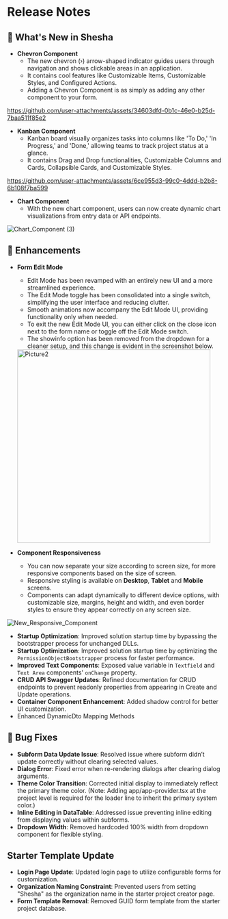 # Release Notes
## 🚀 What's New in Shesha
- **Chevron Component**
  - The new chevron (›) arrow-shaped indicator guides users through navigation and shows clickable areas in an application.
  - It contains cool features like Customizable Items, Customizable Styles, and Configured Actions.
  - Adding a Chevron Component is as simply as adding any other component to your form.

https://github.com/user-attachments/assets/34603dfd-0b1c-46e0-b25d-7baa511f85e2

- **Kanban Component**
    - Kanban board visually organizes tasks into columns like 'To Do,' 'In Progress,' and 'Done,' allowing teams to track project status at a glance.
   - It contains Drag and Drop functionalities, Customizable Columns and Cards, Collapsible Cards, and Customizable Styles.

https://github.com/user-attachments/assets/6ce955d3-99c0-4ddd-b2b8-6b108f7ba599

- **Chart Component**
  - With the new chart component, users can now create dynamic chart visualizations from entry data or API endpoints.
  
![Chart_Component (3)](https://github.com/user-attachments/assets/30e955e7-ca94-46cf-8925-f2f277046ecc)

## 💪 Enhancements
- **Form Edit Mode**
   - Edit Mode has been revamped with an entirely new UI and a more streamlined experience.
    - The Edit Mode toggle has been consolidated into a single switch, simplifying the user interface and reducing clutter.
    - Smooth animations now accompany the Edit Mode UI, providing functionality only when needed.
    - To exit the new Edit Mode UI, you can either click on the close icon next to the form name or toggle off the Edit Mode switch.
    - The showinfo option has been removed from the dropdown for a cleaner setup, and this change is evident in the screenshot below.
  <img width="452" alt="Picture2" src="https://github.com/user-attachments/assets/19004d47-e398-4a44-ba46-945d90e81525">

- **Component Responsiveness**
   - You can now separate your size according to screen size, for more responsive components based on the size of screen.
   - Responsive styling is available on **Desktop**, **Tablet** and **Mobile** screens.
   - Components can adapt dynamically to different device options, with customizable size, margins, height and width, and even border styles to ensure they appear correctly on any screen size.

![New_Responsive_Component](https://github.com/user-attachments/assets/9a09c531-5d52-4a83-9387-ec82524c1f2c)


- **Startup Optimization**: Improved solution startup time by bypassing the bootstrapper process for unchanged DLLs.
- **Startup Optimization**: Improved solution startup time by optimizing the `PermissionObjectBootstrapper` process for faster performance.
- **Improved Text Components**: Exposed value variable in `Textfield` and `Text Area` components' `onChange` property.
- **CRUD API Swagger Updates**: Refined documentation for CRUD endpoints to prevent readonly properties from appearing in Create and Update operations.
- **Container Component Enhancement**: Added shadow control for better UI customization.
- Enhanced DynamicDto Mapping Methods

## 🐞 Bug Fixes
- **Subform Data Update Issue**: Resolved issue where subform didn’t update correctly without clearing selected values.
- **Dialog Error**: Fixed error when re-rendering dialogs after clearing dialog arguments.
- **Theme Color Transition**: Corrected initial display to immediately reflect the primary theme color. (Note: Adding app/app-provider.tsx at the project level is required for the loader line to inherit the primary system color.)
- **Inline Editing in DataTable**: Addressed issue preventing inline editing from displaying values within subforms.
- **Dropdown Width**: Removed hardcoded 100% width from dropdown component for flexible styling.


## Starter Template Update
- **Login Page Update**: Updated login page to utilize configurable forms for customization.
- **Organization Naming Constraint**: Prevented users from setting "Shesha" as the organization name in the starter project creator page.
- **Form Template Removal**: Removed GUID form template from the starter project database.
